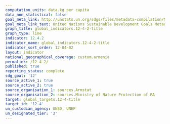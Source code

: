 ```yaml
---
computation_units: data.kg per capita
data_non_statistical: false
goal_meta_link: http://unstats.un.org/sdgs/files/metadata-compilation/Metadata-Goal-12.pdf
goal_meta_link_text: United Nations Sustainable Development Goals Metadata (pdf 782kB)
graph_title: global_indicators.12-4-2-title
graph_type: line
indicator: 12.4.2
indicator_name: global_indicators.12-4-2-title
indicator_sort_order: 12-04-02
layout: indicator
national_geographical_coverage: custom.armenia
permalink: /12-4-2/
published: true
reporting_status: complete
sdg_goal: '12'
source_active_1: true
source_active_2: true
source_organisation_1: sources.Armstat
source_organisation_2: sources.Ministry of Nature Protection of RA
target: global_targets.12-4-title
target_id: '12.4'
un_custodian_agency: UNSD, UNEP
un_designated_tier: '3'
---
```

